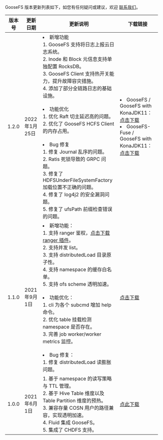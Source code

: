 GooseFS 版本更新列表如下，如您有任何疑问或建议，欢迎 [联系我们](https://cloud.tencent.com/document/product/436/37708)。

|版本号|更新日期|更新说明|下载链接|
|------|-----|------|------|
|  1.2.0   |  2022年1月25日  |  <li>新增功能<br>1. GooseFS 支持将日志上报云日志系统。<br>2. Inode 和 Block 元信息支持单独配置 RocksDB。<br>3. GooseFS Client 支持热开关能力，提升故障容灾措施。<br>4. 添加了部分全链路日志的基础设施。<br><br><li>功能优化<br>1. 优化 Raft 切主延迟高的问题。<br>2. 优化了 GooseFS HCFS Client 的内存占用。<br><br><li>Bug 修复<br>1. 修复 Journal 乱序的问题。<br>2. Ratis 死锁导致的 GRPC 问题。<br>3. 修复了 HDFSUnderFileSystemFactory 加载位置不正确的问题。<br>4. 修复了 log4j2 的安全漏洞问题。<br>5. 修复了 ufsPath 前缀检查错误的问题。|  <li>GooseFS / GooseFS with  KonaJDK11：[点击下载](https://cos-data-lake-release-1253960454.cos.ap-guangzhou.myqcloud.com/goosefs/1.2.0/release/goosefs-1.2.0-bin.tar.gz) <li>GooseFS-Fuse / GooseFS with KonaJDK11：[点击下载](https://cos-data-lake-release-1253960454.cos.ap-guangzhou.myqcloud.com/goosefs/1.2.0/release/goosefs-1.2.0-bin-with-konajdk11.tar.gz)  |
|  1.1.0   |  2021年9月1日  |  <li>新增功能：<br>1. 支持 ranger 鉴权，[点击下载 ranger 插件](https://cos-data-lake-release-1253960454.cos.ap-guangzhou.myqcloud.com/goosefs/extensions/ranger-plugin/1.0.0/release/ranger-goosefs-plugin-1.0.0.jar)。<br>2. 支持并发 list。<br>3. 支持 distributedLoad 目录原子性。<br>4. 支持 namespace 的缓存白名单。<br>5. 支持 ofs scheme 透明加速。<br><br><li>功能优化：<br>1. cli 为各个 subcmd 增加 help 命令。<br>2. 优化 table 挂载检测 namespace 是否存在。<br>3. 完善 job worker/worker metrics 监控。<br><br><li>Bug 修复：<br>1. 修复 distributedLoad 读膨胀问题。    |     [点击下载](https://cos-data-lake-release-1253960454.cos.ap-guangzhou.myqcloud.com/goosefs/1.1.0/release/goosefs-1.1.0-bin.tar.gz)    |
|1.0.0 |  2021年6月1日  |   1. 基于 namespace 的读写策略与 TTL 管理。<br>2. 基于 Hive Table 维度以及 Table Partition 维度的预热。<br>3. 兼容存量 COSN 用户的路径兼容，实现透明加速。<br>4. Fluid 集成 GooseFS。<br>5. 集成了 CHDFS 支持。   | [点此下载](https://cos-data-lake-release-1253960454.cos.ap-guangzhou.myqcloud.com/goosefs/1.0.0/release/goosefs-1.0.0-bin.tar.gz) |

